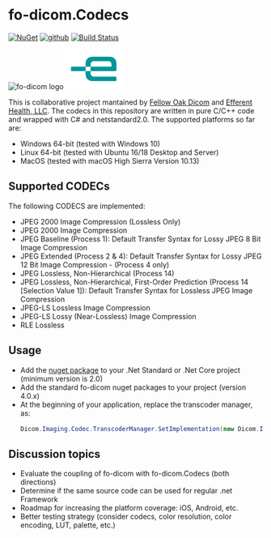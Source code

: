# fo-dicom.Codecs

[![NuGet](https://img.shields.io/nuget/v/Efferent.Native.svg)](https://www.nuget.org/packages/Efferent.Native/)
[![github](https://img.shields.io/github/stars/Efferent-Health/Dicom-native.svg)]()
[![Build Status](https://dev.azure.com/efferent/open-source/_apis/build/status/Efferent-Health.Dicom-native?branchName=master)](https://dev.azure.com/efferent/open-source/_build/latest?definitionId=9&branchName=master)

<img src="https://lh3.googleusercontent.com/-Fq3nigRUo7U/VfaIPuJMjfI/AAAAAAAAALo/7oaLrrTBhnw/s1600/Fellow%2BOak%2BSquare%2BTransp.png" alt="fo-dicom logo" height="80" /><img src="efferent_logo.png" alt="Efferent logo" height="80" />

This is collaborative project mantained by [Fellow Oak Dicom](https://github.com/fo-dicom/fo-dicom) and [Efferent Health, LLC](https://efferenthealth.com).
The codecs in this repository are written in pure C/C++ code and wrapped with C# and netstandard2.0. The supported platforms so far are:
- Windows 64-bit (tested with Windows 10)
- Linux 64-bit (tested with Ubuntu 16/18 Desktop and Server)
- MacOS (tested with macOS High Sierra Version 10.13)

## Supported CODECs

The following CODECS are implemented:
- JPEG 2000 Image Compression (Lossless Only)
- JPEG 2000 Image Compression
- JPEG Baseline (Process 1): Default Transfer Syntax for Lossy JPEG 8 Bit Image Compression
- JPEG Extended (Process 2 & 4): Default Transfer Syntax for Lossy JPEG 12 Bit Image Compression - (Process 4 only)
- JPEG Lossless, Non-Hierarchical (Process 14)
- JPEG Lossless, Non-Hierarchical, First-Order Prediction (Process 14 [Selection Value 1]): Default Transfer Syntax for Lossless JPEG Image Compression
- JPEG-LS Lossless Image Compression
- JPEG-LS Lossy (Near-Lossless) Image Compression
- RLE Lossless

## Usage

- Add the [nuget package](https://www.nuget.org/packages/fo-dicom.Codecs) to your .Net Standard or .Net Core project (minimum version is 2.0) 
- Add the standard fo-dicom nuget packages to your project (version 4.0.x)
- At the beginning of your application, replace the transcoder manager, as:
  ````C#
  Dicom.Imaging.Codec.TranscoderManager.SetImplementation(new Dicom.Imaging.NativeCodec.NativeTranscoderManager());
  ````
## Discussion topics

- Evaluate the coupling of fo-dicom with fo-dicom.Codecs (both directions)
- Determine if the same source code can be used for regular .net Framework
- Roadmap for increasing the platform coverage: iOS, Android, etc.
- Better testing strategy (consider codecs, color resolution, color encoding, LUT, palette, etc.)
